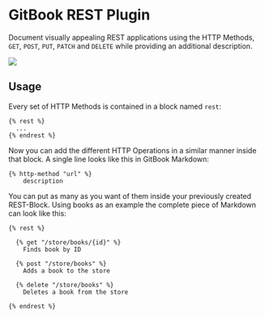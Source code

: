 # GitBook REST Plugin

Document visually appealing REST applications using the HTTP Methods, `GET`, `POST`, `PUT`, `PATCH` and `DELETE` while providing an additional description.

![](https://i.imgur.com/O34NfbN.png)

## Usage

Every set of HTTP Methods is contained in a block named `rest`:

```
{% rest %}
  ...
{% endrest %}
```

Now you can add the different HTTP Operations in a similar manner inside that block. A single line looks like this in GitBook Markdown:

```
{% http-method "url" %}
    description
```

You can put as many as you want of them inside your previously created REST-Block. Using books as an example the complete piece of Markdown can look like this:

```
{% rest %}

  {% get "/store/books/{id}" %}
    Finds book by ID
    
  {% post "/store/books" %}
    Adds a book to the store
    
  {% delete "/store/books" %}
    Deletes a book from the store
    
{% endrest %}
```
